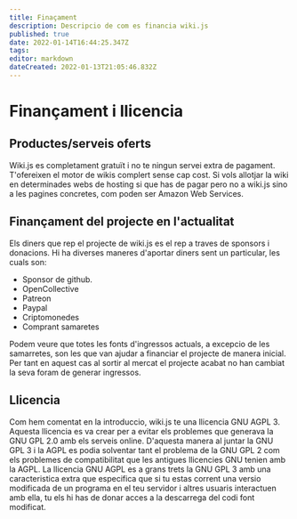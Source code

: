 ```yaml
---
title: Finaçament
description: Descripcio de com es financia wiki.js
published: true
date: 2022-01-14T16:44:25.347Z
tags: 
editor: markdown
dateCreated: 2022-01-13T21:05:46.832Z
---
```


# Finançament i llicencia
## Productes/serveis oferts
Wiki.js es completament gratuït i no te ningun servei extra de pagament. T'ofereixen el motor de wikis complert sense cap cost. Si vols allotjar la wiki en determinades webs de hosting si que has de pagar pero no a wiki.js sino a les pagines concretes, com poden ser Amazon Web Services.

## Finançament del projecte en l'actualitat
Els diners que rep el projecte de wiki.js es el rep a traves de sponsors i donacions. Hi ha diverses maneres d'aportar diners sent un particular, les cuals son:
- Sponsor de github.
- OpenCollective
- Patreon
- Paypal
- Criptomonedes
- Comprant samaretes


Podem veure que totes les fonts d'ingressos actuals, a excepcio de les samarretes, son les que van ajudar a financiar el projecte de manera inicial. Per tant en aquest cas al sortir al mercat el projecte acabat no han cambiat la seva foram de generar ingressos.

## Llicencia 
Com hem comentat en la introduccio, wiki.js te una llicencia GNU AGPL 3. Aquesta llicencia es va crear per a evitar els problemes que generava la GNU GPL 2.0 amb els serveis online. D'aquesta manera al juntar la GNU GPL 3 i la AGPL es podia solventar tant el problema de la GNU GPL 2 com els problemes de compatibilitat que les antigues llicencies GNU tenien amb la AGPL. La llicencia GNU AGPL es a grans trets la GNU GPL 3 amb una caracteristica extra que especifica que si tu estas corrent una versio modificada de un programa en el teu servidor i altres usuaris interactuen amb ella, tu els hi has de donar acces a la descarrega del codi font modificat.
